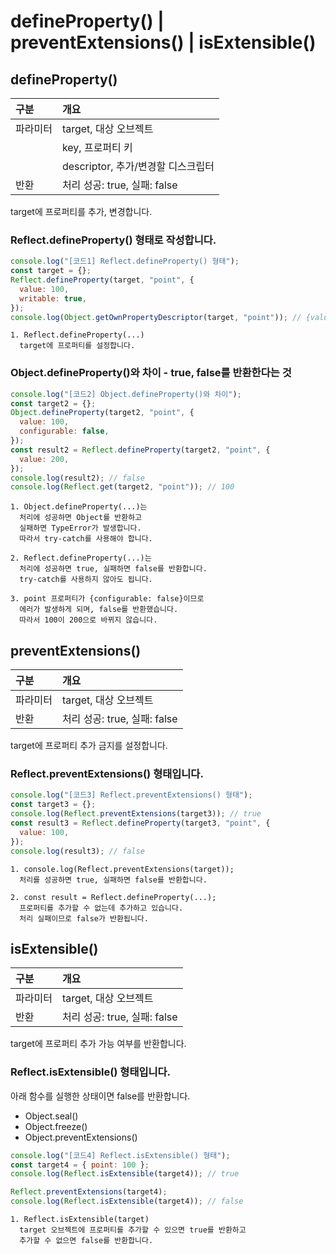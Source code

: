 # defineProperty() | preventExtensions() | isExtensible()

## defineProperty()

| 구분     | 개요                               |
| :------- | :--------------------------------- |
| 파라미터 | target, 대상 오브젝트              |
|          | key, 프로퍼티 키                   |
|          | descriptor, 추가/변경할 디스크립터 |
| 반환     | 처리 성공: true, 실패: false       |

target에 프로퍼티를 추가, 변경합니다.

### Reflect.defineProperty() 형태로 작성합니다.

```js
console.log("[코드1] Reflect.defineProperty() 형태");
const target = {};
Reflect.defineProperty(target, "point", {
  value: 100,
  writable: true,
});
console.log(Object.getOwnPropertyDescriptor(target, "point")); // {value: 100, writable: true, enumerable: false, configurable: false}
```

    1. Reflect.defineProperty(...)
      target에 프로퍼티를 설정합니다.

### Object.defineProperty()와 차이 - true, false를 반환한다는 것

```js
console.log("[코드2] Object.defineProperty()와 차이");
const target2 = {};
Object.defineProperty(target2, "point", {
  value: 100,
  configurable: false,
});
const result2 = Reflect.defineProperty(target2, "point", {
  value: 200,
});
console.log(result2); // false
console.log(Reflect.get(target2, "point")); // 100
```

    1. Object.defineProperty(...)는
      처리에 성공하면 Object를 반환하고
      실패하면 TypeError가 발생합니다.
      따라서 try-catch를 사용해야 합니다.

    2. Reflect.defineProperty(...)는
      처리에 성공하면 true, 실패하면 false를 반환합니다.
      try-catch를 사용하지 않아도 됩니다.

    3. point 프로퍼티가 {configurable: false}이므로
      에러가 발생하게 되며, false를 반환했습니다.
      따라서 100이 200으로 바뀌지 않습니다.

## preventExtensions()

| 구분     | 개요                         |
| :------- | :--------------------------- |
| 파라미터 | target, 대상 오브젝트        |
| 반환     | 처리 성공: true, 실패: false |

target에 프로퍼티 추가 금지를 설정합니다.

### Reflect.preventExtensions() 형태입니다.

```js
console.log("[코드3] Reflect.preventExtensions() 형태");
const target3 = {};
console.log(Reflect.preventExtensions(target3)); // true
const result3 = Reflect.defineProperty(target3, "point", {
  value: 100,
});
console.log(result3); // false
```

    1. console.log(Reflect.preventExtensions(target));
      처리를 성공하면 true, 실패하면 false를 반환합니다.

    2. const result = Reflect.defineProperty(...);
      프로퍼티를 추가할 수 없는데 추가하고 있습니다.
      처리 실패이므로 false가 반환됩니다.

## isExtensible()

| 구분     | 개요                         |
| :------- | :--------------------------- |
| 파라미터 | target, 대상 오브젝트        |
| 반환     | 처리 성공: true, 실패: false |

target에 프로퍼티 추가 가능 여부를 반환합니다.

### Reflect.isExtensible() 형태입니다.

아래 함수를 실행한 상태이면 false를 반환합니다.

- Object.seal()
- Object.freeze()
- Object.preventExtensions()

```js
console.log("[코드4] Reflect.isExtensible() 형태");
const target4 = { point: 100 };
console.log(Reflect.isExtensible(target4)); // true

Reflect.preventExtensions(target4);
console.log(Reflect.isExtensible(target4)); // false
```

    1. Reflect.isExtensible(target)
      target 오브젝트에 프로퍼티를 추가할 수 있으면 true를 반환하고
      추가할 수 없으면 false를 반환합니다.
